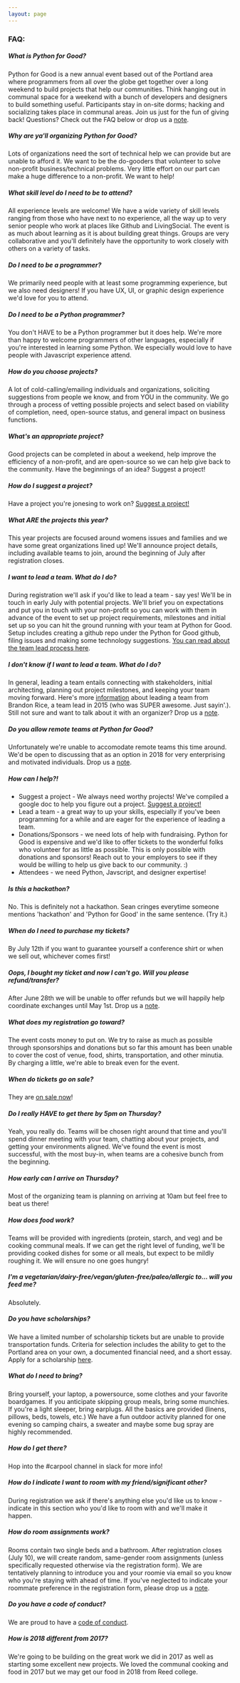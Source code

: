 ```yaml
---
layout: page
---
```


### FAQ:

##### What is Python for Good?

Python for Good is a new annual event based out of the Portland area where programmers from all over the globe get together over a long weekend to build projects that help our communities. Think hanging out in communal space for a weekend with a bunch of developers and designers to build something useful. Participants stay in on-site dorms; hacking and socializing takes place in communal areas. Join us just for the fun of giving back! Questions? Check out the FAQ below or drop us a <a href="mailto:{{ site.data.constants.contact_email }}">note</a>.

##### Why are ya'll organizing Python for Good?

Lots of organizations need the sort of technical help we can provide but are unable to afford it. We want to be the do-gooders that volunteer to solve non-profit business/technical problems. Very little effort on our part can make a huge difference to a non-profit. We want to help!
<!-- Inception story here -->

##### What skill level do I need to be to attend?

All experience levels are welcome! We have a wide variety of skill
levels ranging from those who have next to no experience, all the way up to very
senior people who work at places like Github and LivingSocial. The event is as
much about learning as it is about building great things. Groups are very
collaborative and you'll definitely have the opportunity to work closely with
others on a variety of tasks.

##### Do I need to be a programmer?

We primarily need people with at least some programming experience, but we also need designers! If you have UX, UI, or graphic design experience we'd love for you to attend.

##### Do I need to be a Python programmer?

You don't HAVE to be a Python programmer but it does help. We're more than happy
to welcome programmers of other languages, especially if you're interested in
learning some Python. We especially would love to have people with Javascript
experience attend.

##### How do you choose projects?

A lot of cold-calling/emailing individuals and organizations, soliciting
suggestions from people we know, and from YOU in the community. We go through a
process of vetting possible projects and select based on viability of
completion, need, open-source status, and general impact on business functions.

##### What's an appropriate project?

Good projects can be completed in about a weekend, help improve the efficiency
of a non-profit, and are open-source so we can help give back to the community.
Have the beginnings of an idea? Suggest a project!

##### How do I suggest a project?

Have a project you're jonesing to work on? <a href="https://docs.google.com/forms/d/e/1FAIpQLSeDhmp0I_qW08biCxt0uMwvAkWmLvwkWefZ4_Yt9NgEASKBrA/viewform"><i class="fa fa-heart-o fa-1x"></i>Suggest a project!</a>

##### What ARE the projects this year?

This year projects are focused around womens issues and families and we have some great organizations lined up! We'll announce project details, including available teams to join, around the beginning of July after registration closes.

##### I want to lead a team. What do I do?

During registration we'll ask if you'd like to lead a team - say yes! We'll be
in touch in early July with potential projects. We'll brief you on
expectations and put you in touch with your non-profit so you can work with them
in advance of the event to set up project requirements, milestones and initial
set up so you can hit the ground running with your team at Python for Good. Setup
includes creating a github repo under the Python for Good github, filing issues
and making some technology
suggestions. [You can read about the team lead process here](/team-leads).

##### I don't know if I want to lead a team. What do I do?

In general, leading a team entails connecting with stakeholders, initial architecting, planning out project milestones, and keeping your team moving forward. Here's more <a href="http://www.blrice.net/blog/2014/08/09/lessons-learned-at-Code-for-good/">information</a> about leading a team from Brandon Rice, a team lead in 2015 (who was SUPER awesome. Just sayin'.). Still not sure and want to talk about it with an organizer? Drop us a <a href="mailto:{{ site.data.constants.contact_email }}">note</a>.

##### Do you allow remote teams at Python for Good?

Unfortunately we're unable to accomodate remote teams this time around. We'd be open to discussing that as an option in 2018 for very enterprising and motivated individuals. Drop us a <a href="mailto:{{ site.data.constants.contact_email }}">note</a>.

##### How can I help?!

* Suggest a project - We always need worthy projects! We've compiled a google doc to help you figure out a project. <a href="https://docs.google.com/forms/d/e/1FAIpQLSeDhmp0I_qW08biCxt0uMwvAkWmLvwkWefZ4_Yt9NgEASKBrA/viewform"><i class="fa fa-heart-o fa-1x"></i>Suggest a project!</a>
* Lead a team - a great way to up your skills, especially if you've been programming for a while and are eager for the experience of leading a team.
* Donations/Sponsors - we need lots of help with fundraising. Python for Good is expensive and we'd like to offer tickets to the wonderful folks who volunteer for as little as possible. This is only possible with donations and sponsors! Reach out to your employers to see if they would be willing to help us give back to our community. :)
* Attendees - we need Python, Javscript, and designer expertise!

##### Is this a hackathon?

No. This is definitely not a hackathon. Sean cringes everytime someone mentions 'hackathon' and 'Python for Good' in the same sentence. (Try it.)

##### When do I need to purchase my tickets?

By July 12th if you want to guarantee yourself a conference shirt or when we sell out, whichever comes first!

##### Oops, I bought my ticket and now I can't go. Will you please refund/transfer?

After June 28th we will be unable to offer refunds but we will happily help coordinate exchanges until May 1st. Drop us a <a href="mailto:{{ site.data.constants.contact_email }}">note</a>.

##### What does my registration go toward?

The event costs money to put on. We try to raise as much as possible through sponsorships and donations but so far this amount has been unable to cover the cost of venue, food, shirts, transportation, and other minutia. By charging a little, we're able to break even for the event.

##### When do tickets go on sale?

They are [on sale now](https://ti.to/codeforgood/code-for-good)!

##### Do I really HAVE to get there by 5pm on Thursday?

Yeah, you really do. Teams will be chosen right around that time and you'll spend dinner meeting with your team, chatting about your projects, and getting your environments aligned. We've found the event is most successful, with the most buy-in, when teams are a cohesive bunch from the beginning.

##### How early can I arrive on Thursday?

Most of the organizing team is planning on arriving at 10am but feel free to beat us there!

##### How does food work?

Teams will be provided with ingredients (protein, starch, and veg) and be
cooking communal meals. If we can get the right level of funding, we'll be
providing cooked dishes for some or all meals, but expect to be mildly roughing
it. We will ensure no one goes hungry!

##### I'm a vegetarian/dairy-free/vegan/gluten-free/paleo/allergic to... will you feed me?

Absolutely. 

##### Do you have scholarships?

We have a limited number of scholarship tickets but are unable to provide transportation funds. Criteria for selection includes the ability to get to the Portland area on your own, a documented financial need, and a short essay. Apply for a scholarship [here](https://docs.google.com/forms/d/1M3PJepMOZcqUcIN81Ju7YEeXpQKhYWnSWnmgeZTX33w/viewform#start=openform).

##### What do I need to bring?

Bring yourself, your laptop, a powersource, some clothes and your favorite
boardgames. If you anticipate skipping group meals, bring some munchies. If
you're a light sleeper, bring earplugs. All the basics are provided (linens,
pillows, beds, towels, etc.) We have a fun outdoor activity planned for one
evening so camping chairs, a sweater and maybe some bug spray are highly
recommended.

##### How do I get there?

Hop into the #carpool channel in slack for more info!

##### How do I indicate I want to room with my friend/significant other?

During registration we ask if there's anything else you'd like us to know - indicate in this section who you'd like to room with and we'll make it happen.

##### How do room assignments work?

Rooms contain two single beds and a bathroom. After registration closes (July 10), we will create random, same-gender room assignments (unless specifically requested otherwise via the registration form). We are tentatively planning to introduce you and your roomie via email so you know who you're staying with ahead of time. If you've neglected to indicate your roommate preference in the registration form, please drop us a <a href="mailto:{{ site.data.constants.contact_email }}">note</a>.

##### Do you have a code of conduct?

We are proud to have a <a href="/coc">code of conduct</a>.

##### How is 2018 different from 2017?

We're going to be building on the great work we did in 2017 as well as starting some excellent new projects. We loved the communal cooking and food in 2017 but we may get our food in 2018 from Reed college.

